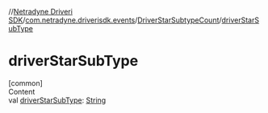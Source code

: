 //[Netradyne Driveri SDK](../../index.md)/[com.netradyne.driverisdk.events](../index.md)/[DriverStarSubtypeCount](index.md)/[driverStarSubType](driver-star-sub-type.md)



# driverStarSubType  
[common]  
Content  
val [driverStarSubType](driver-star-sub-type.md): [String](https://kotlinlang.org/api/latest/jvm/stdlib/kotlin/-string/index.html)  



